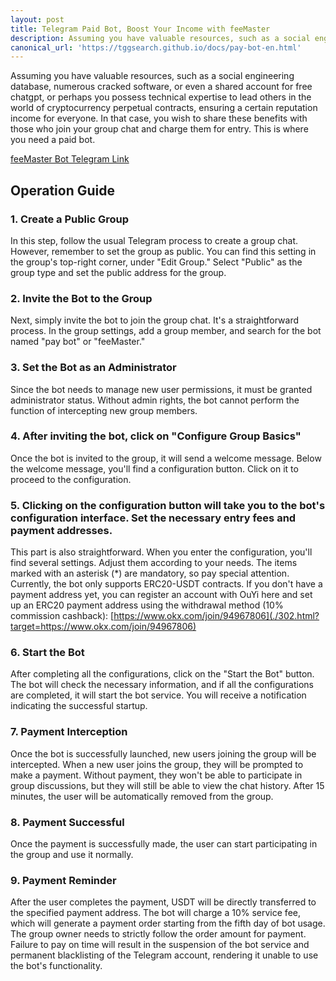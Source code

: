 ```yaml
---
layout: post
title: Telegram Paid Bot, Boost Your Income with feeMaster
description: Assuming you have valuable resources, such as a social engineering database, numerous cracked software, or even a shared account for free chatgpt
canonical_url: 'https://tggsearch.github.io/docs/pay-bot-en.html'
---
```

Assuming you have valuable resources, such as a social engineering database, numerous cracked software, or even a shared account for free chatgpt, or perhaps you possess technical expertise to lead others in the world of cryptocurrency perpetual contracts, ensuring a certain reputation income for everyone. In that case, you wish to share these benefits with those who join your group chat and charge them for entry. This is where you need a paid bot.

[feeMaster Bot Telegram Link](./302.html?target=https://t.me/feeMasterBot)

## Operation Guide

### 1. Create a Public Group
In this step, follow the usual Telegram process to create a group chat. However, remember to set the group as public. You can find this setting in the group's top-right corner, under "Edit Group." Select "Public" as the group type and set the public address for the group.

### 2. Invite the Bot to the Group
Next, simply invite the bot to join the group chat. It's a straightforward process. In the group settings, add a group member, and search for the bot named "pay bot" or "feeMaster."

### 3. Set the Bot as an Administrator
Since the bot needs to manage new user permissions, it must be granted administrator status. Without admin rights, the bot cannot perform the function of intercepting new group members.

### 4. After inviting the bot, click on "Configure Group Basics"
Once the bot is invited to the group, it will send a welcome message. Below the welcome message, you'll find a configuration button. Click on it to proceed to the configuration.

### 5. Clicking on the configuration button will take you to the bot's configuration interface. Set the necessary entry fees and payment addresses.
This part is also straightforward. When you enter the configuration, you'll find several settings. Adjust them according to your needs. The items marked with an asterisk (*) are mandatory, so pay special attention. Currently, the bot only supports ERC20-USDT contracts. If you don't have a payment address yet, you can register an account with OuYi here and set up an ERC20 payment address using the withdrawal method (10% commission cashback): [https://www.okx.com/join/94967806](./302.html?target=https://www.okx.com/join/94967806)

### 6. Start the Bot
After completing all the configurations, click on the "Start the Bot" button. The bot will check the necessary information, and if all the configurations are completed, it will start the bot service. You will receive a notification indicating the successful startup.

### 7. Payment Interception
Once the bot is successfully launched, new users joining the group will be intercepted. When a new user joins the group, they will be prompted to make a payment. Without payment, they won't be able to participate in group discussions, but they will still be able to view the chat history. After 15 minutes, the user will be automatically removed from the group.

### 8. Payment Successful
Once the payment is successfully made, the user can start participating in the group and use it normally.

### 9. Payment Reminder
After the user completes the payment, USDT will be directly transferred to the specified payment address. The bot will charge a 10% service fee, which will generate a payment order starting from the fifth day of bot usage. The group owner needs to strictly follow the order amount for payment. Failure to pay on time will result in the suspension of the bot service and permanent blacklisting of the Telegram account, rendering it unable to use the bot's functionality.